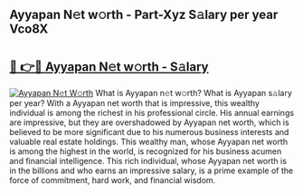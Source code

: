 ## Ayyapan N𝚎t w𝚘rth - Part-Xyz S𝚊lary per year Vco8X

# <h2><a href="http://gc2z9gv.nevu.top/?p=Ayyapan">🔗 👉🔴 Ayyapan N𝚎t w𝚘rth - S𝚊lary</a></h2>

[![Ayyapan N𝚎t W𝚘rth](https://i.imgur.com/Oavwk0R.jpeg)](http://gc2z9gv.nevu.top/?p=Ayyapan)
What is Ayyapan n𝚎t w𝚘rth? What is Ayyapan s𝚊lary per year?
With a Ayyapan net worth that is impressive, this wealthy individual is among the richest in his professional circle. His annual earnings are impressive, but they are overshadowed by Ayyapan net worth, which is believed to be more significant due to his numerous business interests and valuable real estate holdings. This wealthy man, whose Ayyapan net worth is among the highest in the world, is recognized for his business acumen and financial intelligence. This rich individual, whose Ayyapan net worth is in the billions and who earns an impressive salary, is a prime example of the force of commitment, hard work, and financial wisdom.
